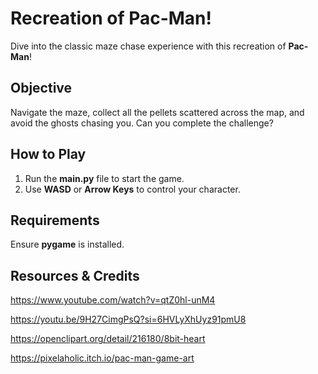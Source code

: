 # Recreation of Pac-Man!

Dive into the classic maze chase experience with this recreation of **Pac-Man**!  

## Objective  
Navigate the maze, collect all the pellets scattered across the map, and avoid the ghosts chasing you. Can you complete the challenge?  

## How to Play  
1. Run the **main.py** file to start the game.  
2. Use **WASD** or **Arrow Keys** to control your character.  

## Requirements  
Ensure **pygame** is installed.  

## Resources & Credits

https://www.youtube.com/watch?v=qtZ0hl-unM4

https://youtu.be/9H27CimgPsQ?si=6HVLyXhUyz91pmU8

https://openclipart.org/detail/216180/8bit-heart

https://pixelaholic.itch.io/pac-man-game-art
